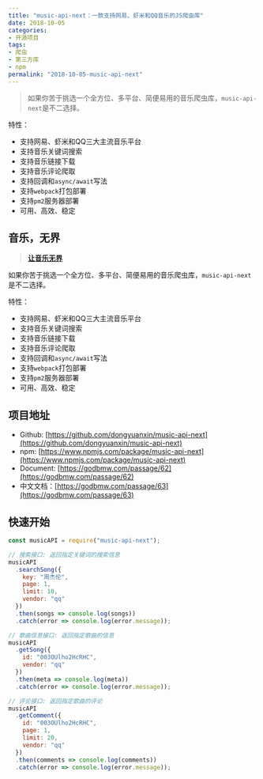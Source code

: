 ```yaml
---
title: "music-api-next：一款支持网易、虾米和QQ音乐的JS爬虫库"
date: 2018-10-05
categories:
- 开源项目
tags:
- 爬虫
- 第三方库
- npm
permalink: "2018-10-05-music-api-next"
---
```


> 如果你苦于挑选一个全方位、多平台、简便易用的音乐爬虫库，`music-api-next`是不二选择。

特性：
- 支持网易、虾米和QQ三大主流音乐平台
- 支持音乐关键词搜索
- 支持音乐链接下载
- 支持音乐评论爬取
- 支持回调和`async/await`写法
- 支持`webpack`打包部署
- 支持`pm2`服务器部署
- 可用、高效、稳定

<!-- more -->

## 音乐，无界

> [**让音乐无界**](https://godbmw.com/passage/64)

如果你苦于挑选一个全方位、多平台、简便易用的音乐爬虫库，`music-api-next`是不二选择。

特性：
- 支持网易、虾米和QQ三大主流音乐平台
- 支持音乐关键词搜索
- 支持音乐链接下载
- 支持音乐评论爬取
- 支持回调和`async/await`写法
- 支持`webpack`打包部署
- 支持`pm2`服务器部署
- 可用、高效、稳定

## 项目地址

- Github: [https://github.com/dongyuanxin/music-api-next](https://github.com/dongyuanxin/music-api-next)
- npm: [https://www.npmjs.com/package/music-api-next](https://www.npmjs.com/package/music-api-next)
- Document: [https://godbmw.com/passage/62](https://godbmw.com/passage/62)
- 中文文档：[https://godbmw.com/passage/63](https://godbmw.com/passage/63)

## 快速开始

```javascript
const musicAPI = require("music-api-next");

// 搜索接口: 返回指定关键词的搜索信息
musicAPI
  .searchSong({
    key: "周杰伦",
    page: 1,
    limit: 10,
    vendor: "qq"
  })
  .then(songs => console.log(songs))
  .catch(error => console.log(error.message));

// 歌曲信息接口: 返回指定歌曲的信息
musicAPI
  .getSong({
    id: "003OUlho2HcRHC",
    vendor: "qq"
  })
  .then(meta => console.log(meta))
  .catch(error => console.log(error.message));

// 评论接口: 返回指定歌曲的评论
musicAPI
  .getComment({
    id: "003OUlho2HcRHC",
    page: 1,
    limit: 20,
    vendor: "qq"
  })
  .then(comments => console.log(comments))
  .catch(error => console.log(error.message));
```
